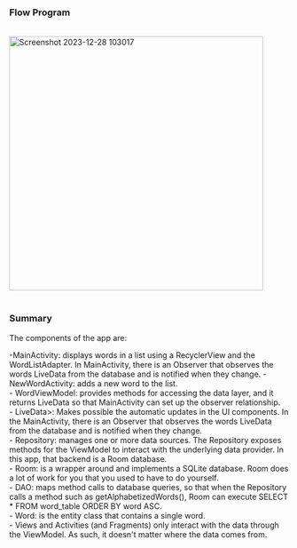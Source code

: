 <!DOCTYPE html>
<html>
<body>
  <H3>Flow Program</H3><br>
  <img width="458" alt="Screenshot 2023-12-28 103017" src="https://github.com/dewaasmara589/Dependency-Room-for-SQLite-in-Android-Java/assets/88615190/706b965c-47ce-47b6-afcd-fb51726b614e">
 <br><br>
  <H3>Summary</H3>
   The components of the app are:
   <p>-MainActivity: displays words in a list using a RecyclerView and the WordListAdapter. In MainActivity, there is an Observer that observes the words LiveData from the database and is notified when they change.
    - NewWordActivity: adds a new word to the list. <br>
    - WordViewModel: provides methods for accessing the data layer, and it returns LiveData so that MainActivity can set up the observer relationship. <br>
    - LiveData<List<Word>>: Makes possible the automatic updates in the UI components. In the MainActivity, there is an Observer that observes the words LiveData from the database and is notified when they change.<br>
    - Repository: manages one or more data sources. The Repository exposes methods for the ViewModel to interact with the underlying data provider. In this app, that backend is a Room database.<br>
    - Room: is a wrapper around and implements a SQLite database. Room does a lot of work for you that you used to have to do yourself.<br>
    - DAO: maps method calls to database queries, so that when the Repository calls a method such as getAlphabetizedWords(), Room can execute SELECT * FROM word_table ORDER BY word ASC.<br>
    - Word: is the entity class that contains a single word.<br>
    - Views and Activities (and Fragments) only interact with the data through the ViewModel. As such, it doesn't matter where the data comes from.<br>
  </p>
</body>
</html>
